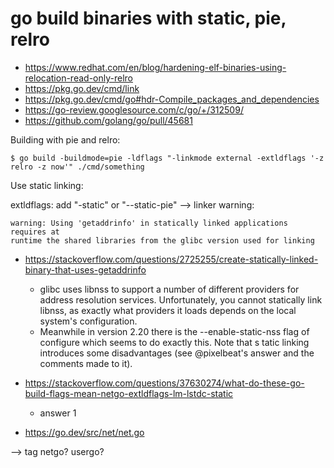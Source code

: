 # go build binaries with static, pie, relro

* https://www.redhat.com/en/blog/hardening-elf-binaries-using-relocation-read-only-relro
* https://pkg.go.dev/cmd/link
* https://pkg.go.dev/cmd/go#hdr-Compile_packages_and_dependencies
* https://go-review.googlesource.com/c/go/+/312509/
* https://github.com/golang/go/pull/45681

Building with pie and relro:

```console
$ go build -buildmode=pie -ldflags "-linkmode external -extldflags '-z relro -z now'" ./cmd/something
```

Use static linking:

extldflags: add "-static" or "--static-pie" --> linker warning:

```
warning: Using 'getaddrinfo' in statically linked applications requires at
runtime the shared libraries from the glibc version used for linking
```

* https://stackoverflow.com/questions/2725255/create-statically-linked-binary-that-uses-getaddrinfo
  * glibc uses libnss to support a number of different providers for address
    resolution services. Unfortunately, you cannot statically link libnss, as
    exactly what providers it loads depends on the local system's configuration.
  * Meanwhile in version 2.20 there is the --enable-static-nss flag of
    configure which seems to do exactly this. Note that s tatic linking
    introduces some disadvantages (see @pixelbeat's answer and the comments
    made to it).

* https://stackoverflow.com/questions/37630274/what-do-these-go-build-flags-mean-netgo-extldflags-lm-lstdc-static
  * answer 1
* https://go.dev/src/net/net.go

--> tag netgo? usergo?
